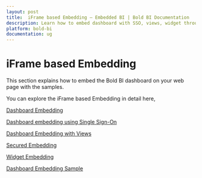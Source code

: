 ```yaml
---
layout: post
title:  iFrame based Embedding – Embedded BI | Bold BI Documentation
description: Learn how to embed dashboard with SSO, views, widget through iFrame-based embedding in Bold BI deployed in your server.
platform: bold-bi
documentation: ug
---
```


# iFrame based Embedding

This section explains how to embed the Bold BI dashboard on your web page with the samples.

You can explore the iFrame based Embedding in detail here,

[Dashboard Embedding](/embedded-bi/iframe-based/dashboard-view-mode/)

[Dashboard embedding using Single Sign-On](/embedded-bi/iframe-based/dashboard-embedding-using-single-sign-on/)

[Dashboard Embedding with Views](/embedded-bi/iframe-based/dashboard-embedding-with-views/)

[Secured Embedding](/embedded-bi/iframe-based/embed-dashboards-with-advanced-security/)

[Widget Embedding](/embedded-bi/iframe-based/widget-embedding/)

[Dashboard Embedding Sample](/embedded-bi/iframe-based/sample/dashboard-embedding/)
